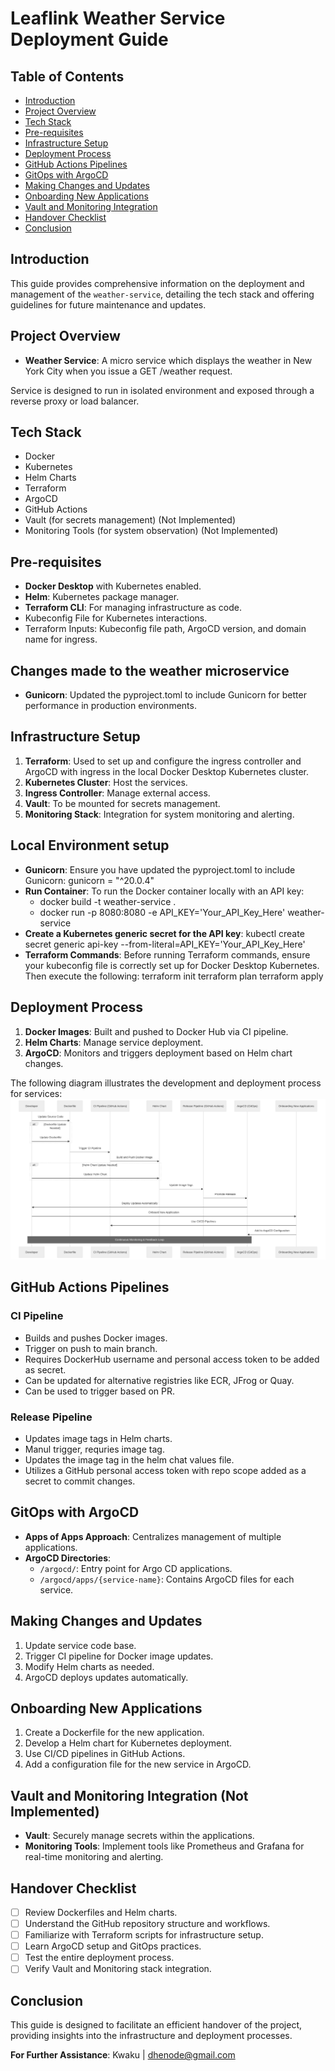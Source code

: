 # Leaflink Weather Service Deployment Guide

## Table of Contents

- [Introduction](#introduction)
- [Project Overview](#project-overview)
- [Tech Stack](#tech-stack)
- [Pre-requisites](#pre-requisites)
- [Infrastructure Setup](#infrastructure-setup)
- [Deployment Process](#deployment-process)
- [GitHub Actions Pipelines](#github-actions-pipelines)
- [GitOps with ArgoCD](#gitops-with-argocd)
- [Making Changes and Updates](#making-changes-and-updates)
- [Onboarding New Applications](#onboarding-new-applications)
- [Vault and Monitoring Integration](#vault-and-monitoring-integration)
- [Handover Checklist](#handover-checklist)
- [Conclusion](#conclusion)

## Introduction

This guide provides comprehensive information on the deployment and management of the `weather-service`, detailing the tech stack and offering guidelines for future maintenance and updates.

## Project Overview

- **Weather Service**: A micro service which displays the weather in New York City when you issue a GET /weather request.

Service is designed to run in isolated environment and exposed through a reverse proxy or load balancer.

## Tech Stack

- Docker
- Kubernetes
- Helm Charts
- Terraform
- ArgoCD
- GitHub Actions
- Vault (for secrets management) (Not Implemented)
- Monitoring Tools (for system observation) (Not Implemented)

## Pre-requisites

- **Docker Desktop** with Kubernetes enabled.
- **Helm**: Kubernetes package manager.
- **Terraform CLI**: For managing infrastructure as code.
- Kubeconfig File for Kubernetes interactions.
- Terraform Inputs: Kubeconfig file path, ArgoCD version, and domain name for ingress.

## Changes made to the weather microservice

- **Gunicorn**: Updated the pyproject.toml to include Gunicorn for better performance in production environments.

## Infrastructure Setup

1. **Terraform**: Used to set up and configure the ingress controller and ArgoCD with ingress in the local Docker Desktop Kubernetes cluster.
2. **Kubernetes Cluster**: Host the services.
3. **Ingress Controller**: Manage external access.
4. **Vault**: To be mounted for secrets management.
5. **Monitoring Stack**: Integration for system monitoring and alerting.


## Local Environment setup

- **Gunicorn**: Ensure you have updated the pyproject.toml to include Gunicorn: gunicorn = "^20.0.4"
- **Run Container**: To run the Docker container locally with an API key:
    - docker build -t weather-service .
    - docker run -p 8080:8080 -e API_KEY='Your_API_Key_Here' weather-service
- **Create a Kubernetes generic secret for the API key**: kubectl create secret generic api-key --from-literal=API_KEY='Your_API_Key_Here'
- **Terraform Commands**: Before running Terraform commands, ensure your kubeconfig file is correctly set up for Docker Desktop Kubernetes. Then execute the following:
    terraform init
    terraform plan
    terraform apply



## Deployment Process

1. **Docker Images**: Built and pushed to Docker Hub via CI pipeline.
2. **Helm Charts**: Manage service deployment.
3. **ArgoCD**: Monitors and triggers deployment based on Helm chart changes.

The following diagram illustrates the development and deployment process for services:
![Deployment Process](./workflow.svg)

## GitHub Actions Pipelines

### CI Pipeline

- Builds and pushes Docker images.
- Trigger on push to main branch. 
- Requires DockerHub username and personal access token to be added as secret.
- Can be updated for alternative registries like ECR, JFrog or Quay.
- Can be used to trigger based on PR.

### Release Pipeline

- Updates image tags in Helm charts.
- Manul trigger, requries image tag.
- Updates the image tag in the helm chat values file. 
- Utilizes a GitHub personal access token with repo scope added as a secret to commit changes.

## GitOps with ArgoCD

- **Apps of Apps Approach**: Centralizes management of multiple applications.
- **ArgoCD Directories**:
  - `/argocd/`: Entry point for Argo CD applications.
  - `/argocd/apps/{service-name}`: Contains ArgoCD files for each service.

## Making Changes and Updates

1. Update service code base.
2. Trigger CI pipeline for Docker image updates.
3. Modify Helm charts as needed.
4. ArgoCD deploys updates automatically.

## Onboarding New Applications

1. Create a Dockerfile for the new application.
2. Develop a Helm chart for Kubernetes deployment.
3. Use CI/CD pipelines in GitHub Actions.
4. Add a configuration file for the new service in ArgoCD.

## Vault and Monitoring Integration (Not Implemented)

- **Vault**: Securely manage secrets within the applications.
- **Monitoring Tools**: Implement tools like Prometheus and Grafana for real-time monitoring and alerting.

## Handover Checklist

- [ ] Review Dockerfiles and Helm charts.
- [ ] Understand the GitHub repository structure and workflows.
- [ ] Familiarize with Terraform scripts for infrastructure setup.
- [ ] Learn ArgoCD setup and GitOps practices.
- [ ] Test the entire deployment process.
- [ ] Verify Vault and Monitoring stack integration.

## Conclusion

This guide is designed to facilitate an efficient handover of the project, providing insights into the infrastructure and deployment processes.

**For Further Assistance**: Kwaku | dhenode@gmail.com